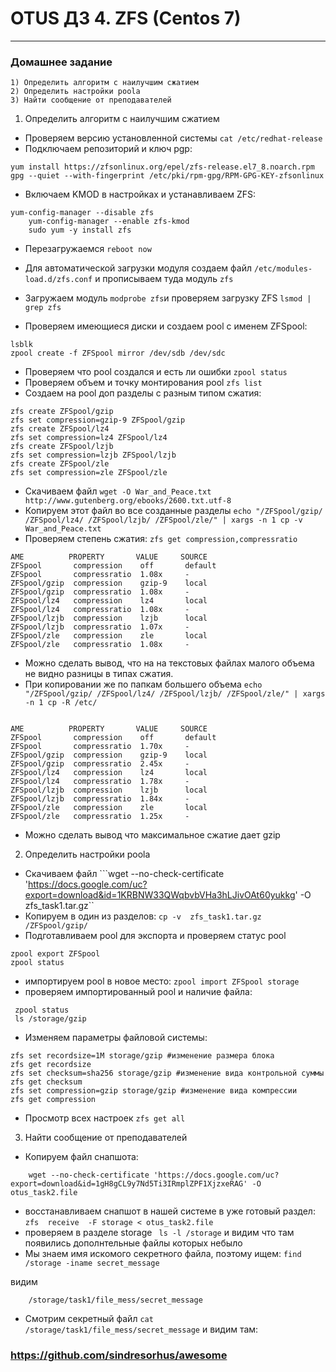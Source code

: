 # OTUS ДЗ 4. ZFS (Centos 7)
-----------------------------------------------------------------------
### Домашнее задание

    1) Определить алгоритм с наилучшим сжатием
    2) Определить настройки poola
    3) Найти сообщение от преподавателей


1. Определить алгоритм с наилучшим сжатием
- Проверяем версию установленной системы ```cat /etc/redhat-release```
- Подключаем репозиторий и ключ pgp:
```
yum install https://zfsonlinux.org/epel/zfs-release.el7_8.noarch.rpm
gpg --quiet --with-fingerprint /etc/pki/rpm-gpg/RPM-GPG-KEY-zfsonlinux
```
- Включаем KMOD в настройках и устанавливаем ZFS:
```
yum-config-manager --disable zfs
    yum-config-manager --enable zfs-kmod
    sudo yum -y install zfs
```
- Перезагружаемся ```reboot now```

- Для автоматической загрузки модуля создаем файл ```/etc/modules-load.d/zfs.conf``` и прописываем туда модуль ```zfs``` 
- Загружаем модуль ```modprobe zfs```и проверяем загрузку ZFS ```lsmod | grep zfs```
- Проверяем имеющиеся диски  и создаем pool c именем ZFSpool:
```
lsblk
zpool create -f ZFSpool mirror /dev/sdb /dev/sdc
```
- Проверяем что pool создался и есть ли ошибки ```zpool status```
- Проверяем объем и точку монтирования pool ```zfs list```
- Создаем на pool доп разделы с разным типом сжатия:
```
zfs create ZFSpool/gzip
zfs set compression=gzip-9 ZFSpool/gzip
zfs create ZFSpool/lz4
zfs set compression=lz4 ZFSpool/lz4
zfs create ZFSpool/lzjb
zfs set compression=lzjb ZFSpool/lzjb
zfs create ZFSpool/zle
zfs set compression=zle ZFSpool/zle
```
- Скачиваем файл ```wget -O War_and_Peace.txt http://www.gutenberg.org/ebooks/2600.txt.utf-8```
- Копируем этот файл во все созданные разделы ```echo "/ZFSpool/gzip/ /ZFSpool/lz4/ /ZFSpool/lzjb/ /ZFSpool/zle/" | xargs -n 1 cp -v War_and_Peace.txt```
- Проверяем степень сжатия:
    ```zfs get compression,compressratio```
```
AME          PROPERTY       VALUE     SOURCE
ZFSpool       compression    off       default
ZFSpool       compressratio  1.08x     -
ZFSpool/gzip  compression    gzip-9    local
ZFSpool/gzip  compressratio  1.08x     -
ZFSpool/lz4   compression    lz4       local
ZFSpool/lz4   compressratio  1.08x     -
ZFSpool/lzjb  compression    lzjb      local
ZFSpool/lzjb  compressratio  1.07x     -
ZFSpool/zle   compression    zle       local
ZFSpool/zle   compressratio  1.08x     -     
```
- Можно сделать вывод, что на на текстовых файлах малого объема не видно разницы в типах сжатия.
- При копировании же по папкам большего объема ```echo "/ZFSpool/gzip/ /ZFSpool/lz4/ /ZFSpool/lzjb/ /ZFSpool/zle/" | xargs -n 1 cp -R /etc/```

```zfs get compression,compressratio ZFSpool/gzip

AME          PROPERTY       VALUE     SOURCE
ZFSpool       compression    off       default
ZFSpool       compressratio  1.70x     -
ZFSpool/gzip  compression    gzip-9    local
ZFSpool/gzip  compressratio  2.45x     -
ZFSpool/lz4   compression    lz4       local
ZFSpool/lz4   compressratio  1.78x     -
ZFSpool/lzjb  compression    lzjb      local
ZFSpool/lzjb  compressratio  1.84x     -
ZFSpool/zle   compression    zle       local
ZFSpool/zle   compressratio  1.25x     -     
```
- Можно сделать вывод что максимальное сжатие дает gzip

2. Определить настройки poola
- Скачиваем файл
    ```wget --no-check-certificate 'https://docs.google.com/uc?export=download&id=1KRBNW33QWqbvbVHa3hLJivOAt60yukkg' -O zfs_task1.tar.gz``
- Копируем в один из разделов: ```cp -v  zfs_task1.tar.gz /ZFSpool/gzip/ ```
- Подготавливаем pool для экспорта и проверяем статус pool
```
zpool export ZFSpool
zpool status
```
- импортируем pool в новое место: ```zpool import ZFSpool storage```
- проверяем импортированный pool и наличие файла:
```
 zpool status
 ls /storage/gzip
```
- Изменяем параметры файловой системы:
``` 
zfs set recordsize=1M storage/gzip #изменение размера блока 
zfs get recordsize
zfs set checksum=sha256 storage/gzip #изменение вида контрольной суммы
zfs get checksum
zfs set compression=gzip storage/gzip #изменение вида компрессии
zfs get compression
```
- Просмотр всех настроек ```zfs get all```

3. Найти сообщение от преподавателей
- Копируем файл снапшота:
```
    wget --no-check-certificate 'https://docs.google.com/uc?export=download&id=1gH8gCL9y7Nd5Ti3IRmplZPF1XjzxeRAG' -O otus_task2.file
```
- восстанавливаем снапшот в нашей системе в уже готовый раздел: ```zfs  receive  -F storage < otus_task2.file```
- проверяем в разделе storage ``` ls -l /storage``` и видим что там появились дополнтельные файлы которых небыло
- Мы знаем имя искомого секретного файла, поэтому ищем: ```find /storage -iname secret_message```

видим
``` 
    /storage/task1/file_mess/secret_message
```
- Смотрим секретный файл ```cat /storage/task1/file_mess/secret_message```
и видим там:
###    https://github.com/sindresorhus/awesome

